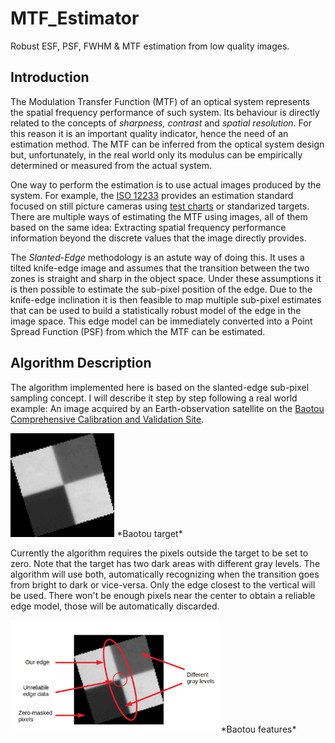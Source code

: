 # MTF_Estimator
Robust ESF, PSF, FWHM &amp; MTF estimation from low quality images.

## Introduction

The Modulation Transfer Function (MTF) of an optical system represents the spatial frequency performance of such system. Its behaviour is directly related to the concepts of <i>sharpness, contrast</i> and <i>spatial resolution</i>. For this reason it is an important quality indicator, hence the need of an estimation method.
The MTF can be inferred from the optical system design but, unfortunately, in the real world only its modulus can be empirically determined or measured from the actual system.

One way to perform the estimation is to use actual images produced by the system. For example, the [ISO 12233](https://www.iso.org/standard/71696.html) provides an estimation standard focused on still picture cameras using [test charts](https://www.imatest.com/solutions/iso-12233/) or standarized targets. There are multiple ways of estimating the MTF using images, all of them based on the same idea: Extracting spatial frequency performance information beyond the discrete values that the image directly provides.

The <i>Slanted-Edge</i> methodology is an astute way of doing this. It uses a tilted knife-edge image and assumes that the transition between the two zones is straight and sharp in the object space. Under these assumptions it is then possible to estimate the sub-pixel position of the edge. Due to the knife-edge inclination it is then feasible to map multiple sub-pixel estimates that can be used to build a statistically robust model of the edge in the image space. This edge model can be immediately converted into a Point Spread Function (PSF) from which the MTF can be estimated.


## Algorithm Description

The algorithm implemented here is based on the slanted-edge sub-pixel sampling concept. I will describe it step by step following a real world example: An image acquired by an Earth-observation satellite on the <a href="https://calval.cr.usgs.gov/apps/baotou-comprehensive-calibration-and-validation-site">Baotou Comprehensive Calibration and Validation Site</a>.

<img src="figures/baotou_target.png" width="33%"/>
*Baotou target*<br/>


Currently the algorithm requires the pixels outside the target to be set to zero.
Note that the target has two dark areas with different gray levels. The algorithm will use both, automatically recognizing when the transition goes from bright to dark or vice-versa. Only the edge closest to the vertical will be used. There won't be enough pixels near the center to obtain a reliable edge model, those will be automatically discarded.


<img src="figures/baotou_explained.png" width="66%"/>
*Baotou features*<br/>









